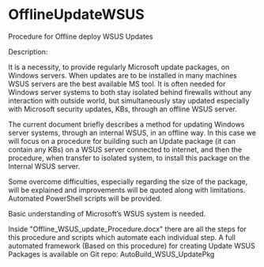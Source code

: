 # OfflineUpdateWSUS
Procedure for Offline deploy WSUS Updates

Description:

It is a necessity, to provide regularly Microsoft update packages, on Windows servers. When updates are to be installed in many machines WSUS servers are 
the best available MS tool. It is often needed for Windows server systems to both stay isolated behind firewalls without any interaction with outside world, 
but simultaneously stay updated especially with Microsoft security updates, KBs, through an offline WSUS server.  
 
The current document briefly describes a method for updating Windows server systems, through an internal WSUS, in an offline way. In this case we will focus 
on a procedure for building such an Update package (it can contain any KBs) on a WSUS server connected to internet, and then the procedure, when transfer to 
isolated system, to install this package on the Internal WSUS server.

Some overcome difficulties, especially regarding the size of the package, will be explained and improvements will be quoted along with limitations. Automated 
PowerShell scripts will be provided.

Basic understanding of Microsoft’s WSUS system is needed.

Inside "Offline_WSUS_update_Procedure.docx" there are all the steps for this procedure and scripts which automate each individual step.
A full automated framework (Based on this procedure) for creating Update WSUS Packages is available on Git repo: AutoBuild_WSUS_UpdatePkg 
